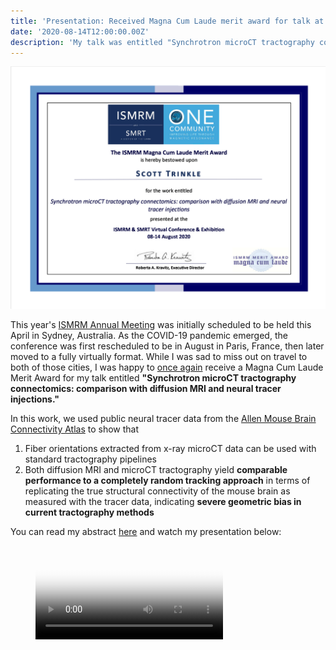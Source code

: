 ```yaml
---
title: 'Presentation: Received Magna Cum Laude merit award for talk at virtual ISMRM 2020 conference'
date: '2020-08-14T12:00:00.00Z'
description: 'My talk was entitled "Synchrotron microCT tractography connectomics: comparison with diffusion MRI and neural tracer injections".'
---
```


![award](./award.png)

This year's [ISMRM Annual Meeting](https://www.ismrm.org/20m/) was initially
scheduled to be held this April in Sydney, Australia. As the COVID-19 pandemic
emerged, the conference was first rescheduled to be in August in Paris, France,
then later moved to a fully virtually format. While I was sad to miss out on
travel to both of those cities, I was happy to [once again](/news/ismrm-2019/)
receive a Magna Cum Laude Merit Award for my talk entitled **"Synchrotron
microCT tractography connectomics: comparison with diffusion MRI and neural
tracer injections."**

In this work, we used public neural tracer data from the [Allen Mouse
Brain Connectivity Atlas](https://connectivity.brain-map.org) to show that
1. Fiber orientations extracted from x-ray microCT data can be used with 
standard tractography pipelines
2. Both diffusion MRI and microCT tractography yield **comparable performance
to a completely random tracking approach** in terms of replicating the true
structural connectivity of the mouse brain as measured with the tracer data,
indicating **severe geometric bias in current tractography methods**

You can read my abstract <a href="./abstract.pdf" target="_blank">here</a>
and watch my presentation below:

<figure class="video_container">
  <video controls="true" allowfullscreen="true" poster="/poster.png">
    <source src="0854-trinkle.mp4" type="video/mp4">
  </video>
</figure>
